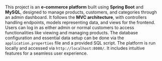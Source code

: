 This project is an **e-commerce platform** built using **Spring Boot** and **MySQL**, designed to manage products, customers, and categories through an admin dashboard. It follows the **MVC architecture**, with controllers handling endpoints, models representing data, and views for the frontend. Users can log in as either admin or normal customers to access functionalities like viewing and managing products. The database configuration and essential data setup can be done via the `application.properties` file and a provided SQL script. The platform is run locally and accessed via `http://localhost:8080/`. It includes intuitive features for a seamless user experience.
